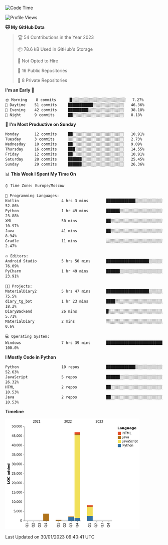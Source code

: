 <!--START_SECTION:waka-->
![Code Time](http://img.shields.io/badge/Code%20Time-7%20hrs%2039%20mins-blue)

![Profile Views](http://img.shields.io/badge/Profile%20Views-70-blue)

**🐱 My GitHub Data** 

> 🏆 54 Contributions in the Year 2023
 > 
> 📦 78.6 kB Used in GitHub's Storage 
 > 
> 🚫 Not Opted to Hire
 > 
> 📜 16 Public Repositories 
 > 
> 🔑 8 Private Repositories  
 > 
**I'm an Early 🐤** 

```text
🌞 Morning    8 commits      █░░░░░░░░░░░░░░░░░░░░░░░░   7.27% 
🌆 Daytime    51 commits     ███████████░░░░░░░░░░░░░░   46.36% 
🌃 Evening    42 commits     █████████░░░░░░░░░░░░░░░░   38.18% 
🌙 Night      9 commits      ██░░░░░░░░░░░░░░░░░░░░░░░   8.18%

```
📅 **I'm Most Productive on Sunday** 

```text
Monday       12 commits     ██░░░░░░░░░░░░░░░░░░░░░░░   10.91% 
Tuesday      3 commits      ░░░░░░░░░░░░░░░░░░░░░░░░░   2.73% 
Wednesday    10 commits     ██░░░░░░░░░░░░░░░░░░░░░░░   9.09% 
Thursday     16 commits     ███░░░░░░░░░░░░░░░░░░░░░░   14.55% 
Friday       12 commits     ██░░░░░░░░░░░░░░░░░░░░░░░   10.91% 
Saturday     28 commits     ██████░░░░░░░░░░░░░░░░░░░   25.45% 
Sunday       29 commits     ██████░░░░░░░░░░░░░░░░░░░   26.36%

```


📊 **This Week I Spent My Time On** 

```text
⌚︎ Time Zone: Europe/Moscow

💬 Programming Languages: 
Kotlin                   4 hrs 3 mins        █████████████░░░░░░░░░░░░   52.86% 
Python                   1 hr 49 mins        ██████░░░░░░░░░░░░░░░░░░░   23.88% 
XML                      50 mins             ██░░░░░░░░░░░░░░░░░░░░░░░   10.97% 
Java                     41 mins             ██░░░░░░░░░░░░░░░░░░░░░░░   8.94% 
Gradle                   11 mins             ░░░░░░░░░░░░░░░░░░░░░░░░░   2.47%

🔥 Editors: 
Android Studio           5 hrs 50 mins       ███████████████████░░░░░░   76.09% 
PyCharm                  1 hr 49 mins        ██████░░░░░░░░░░░░░░░░░░░   23.91%

🐱‍💻 Projects: 
MaterialDiary2           5 hrs 47 mins       ███████████████████░░░░░░   75.5% 
diary_tg_bot             1 hr 23 mins        ████░░░░░░░░░░░░░░░░░░░░░   18.2% 
DiaryBackend             26 mins             █░░░░░░░░░░░░░░░░░░░░░░░░   5.71% 
MaterialDiary            2 mins              ░░░░░░░░░░░░░░░░░░░░░░░░░   0.6%

💻 Operating System: 
Windows                  7 hrs 39 mins       █████████████████████████   100.0%

```

**I Mostly Code in Python** 

```text
Python                   10 repos            █████████████░░░░░░░░░░░░   52.63% 
JavaScript               5 repos             ██████░░░░░░░░░░░░░░░░░░░   26.32% 
HTML                     2 repos             ██░░░░░░░░░░░░░░░░░░░░░░░   10.53% 
Java                     2 repos             ██░░░░░░░░░░░░░░░░░░░░░░░   10.53%

```


**Timeline**

![Chart not found](https://raw.githubusercontent.com/Adlemex/Adlemex/main/charts/bar_graph.png) 


 Last Updated on 30/01/2023 09:40:41 UTC
<!--END_SECTION:waka-->
